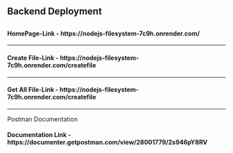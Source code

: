 <h2>Backend Deployment<h2> <h4>HomePage-Link - https://nodejs-filesystem-7c9h.onrender.com/</h4>
<hr/>
<h4>Create File-Link - https://nodejs-filesystem-7c9h.onrender.com/createfile</h4>
<hr/>
<h4>Get All File-Link - https://nodejs-filesystem-7c9h.onrender.com/createfile</h4>
<hr/>

Postman Documentation
<h4>Documentation Link - https://documenter.getpostman.com/view/28001779/2s946pY8RV</h4>
